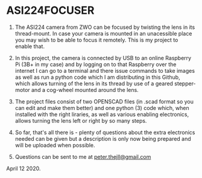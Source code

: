 # ASI224FOCUSER

1) The ASI224 camera from ZWO can be focused by twisting the lens in its thread-mount. In case your camera is mounted in an unacessible place you may wish to be able to focus it remotely. This is my project to enable that.

2) In this project, the camera is connected by USB to an online Raspberry Pi (3B+ in my case) and by logging on to that Raspberry over the internet I can go to a terminal and there issue commands to take images as well as run a python code which I am distributing in this Github, which allows turning of the lens in its thread by use of a geared stepper-motor and a cog-wheel mounted around the lens.

3) The project files consist of two OPENSCAD files (in .scad format so you can edit and make them better) and one python (3) code which, when installed with the right liraries, as well as various enabling electronics, allows turning the lens left or right by so many steps.

4) So far, that's all there is - plenty of questions about the extra electronics needed can be given but a description is only now being prepared and will be uploaded when possible.

5) Questions can be sent to me at peter.thejll@gmail.com

April 12 2020.
